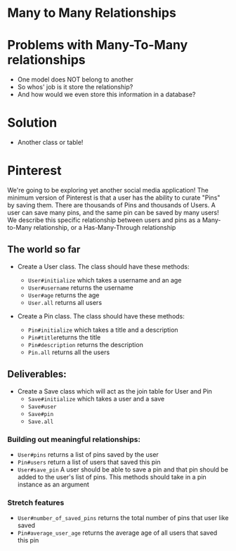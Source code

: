 # Many to Many Relationships

# Problems with Many-To-Many relationships
 - One model does NOT belong to another
 - So whos' job is it store the relationship?
 - And how would we even store this information in a database?

# Solution
 - Another class or table!

# Pinterest
We're going to be exploring yet another social media application! The minimum version of Pinterest is that a user has the ability to curate "Pins" by saving them. There are thousands of Pins and thousands of Users. A user can save many pins, and the same pin can be saved by many users! We describe this specific relationship between users and pins as a Many-to-Many relationship, or a Has-Many-Through relationship

## The world so far
* Create a User class. The class should have these methods:
  * `User#initialize` which takes a username and an age
  * `User#username` returns the username
  * `User#age` returns the age
  * `User.all` returns all users

* Create a Pin class. The class should have these methods:
  * `Pin#initialize` which takes a title and a description
  * `Pin#title`returns the title
  * `Pin#description` returns the description
  * `Pin.all` returns all the users 

## Deliverables:
* Create a Save class which will act as the join table for User and Pin 
  * `Save#initialize` which takes a user and a save 
  * `Save#user`
  * `Save#pin`
  * `Save.all`

### Building out meaningful relationships:
* `User#pins` returns a list of pins saved by the user
* `Pin#users` return a list of users that saved this pin
* `User#save_pin` A user should be able to save a pin and that pin should be added to the user's list of pins. This methods should take in a pin instance as an argument 

### Stretch features
* `User#number_of_saved_pins` returns the total number of pins that user like saved
* `Pin#average_user_age` returns the average age of all users that saved this pin 

